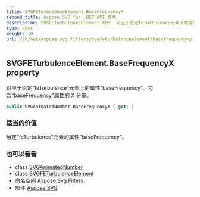 ```yaml
---
title: SVGFETurbulenceElement.BaseFrequencyX
second_title: Aspose.SVG for .NET API 参考
description: SVGFETurbulenceElement 财产. 对应于给定feTurbulence元素上的属性baseFrequency包含baseFrequency属性的 X 分量
type: docs
weight: 10
url: /zh/net/aspose.svg.filters/svgfeturbulenceelement/basefrequencyx/
---
```

## SVGFETurbulenceElement.BaseFrequencyX property

对应于给定“feTurbulence”元素上的属性“baseFrequency”。包含“baseFrequency”属性的 X 分量。

```csharp
public SVGAnimatedNumber BaseFrequencyX { get; }
```

### 适当的价值

给定“feTurbulence”元素的属性“baseFrequency”。

### 也可以看看

* class [SVGAnimatedNumber](../../../aspose.svg.datatypes/svganimatednumber/)
* class [SVGFETurbulenceElement](../)
* 命名空间 [Aspose.Svg.Filters](../../svgfeturbulenceelement/)
* 部件 [Aspose.SVG](../../../)



